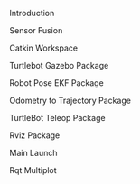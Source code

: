 Introduction 

Sensor Fusion

Catkin Workspace

Turtlebot Gazebo Package 

Robot Pose EKF Package


Odometry to Trajectory Package 

TurtleBot Teleop Package 

Rviz Package

Main Launch

Rqt Multiplot 
